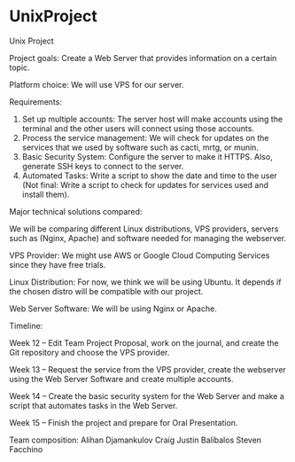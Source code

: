 # UnixProject
 Unix Project

Project goals:
Create a Web Server that provides information on a certain topic.

Platform choice:
We will use VPS for our server.

Requirements:
1) Set up multiple accounts: The server host will make accounts using the terminal and the 
other users will connect using those accounts.
2) Process the service management: We will check for updates on the services that we 
used by software such as cacti, mrtg, or munin.
3) Basic Security System: Configure the server to make it HTTPS. Also, generate SSH keys to 
connect to the server.
4) Automated Tasks: Write a script to show the date and time to the user (Not final: Write 
a script to check for updates for services used and install them).

Major technical solutions compared:

We will be comparing different Linux distributions, VPS providers, servers such as (Nginx, 
Apache) and software needed for managing the webserver.

VPS Provider: We might use AWS or Google Cloud Computing Services since they have free 
trials.

Linux Distribution: For now, we think we will be using Ubuntu. It depends if the chosen distro 
will be compatible with our project.

Web Server Software: We will be using Nginx or Apache.

Timeline:

Week 12 – Edit Team Project Proposal, work on the journal, and create the Git repository and 
choose the VPS provider.

Week 13 – Request the service from the VPS provider, create the webserver using the Web 
Server Software and create multiple accounts.

Week 14 – Create the basic security system for the Web Server and make a script that 
automates tasks in the Web Server.

Week 15 – Finish the project and prepare for Oral Presentation.

Team composition:
Alihan Djamankulov
Craig Justin Balibalos
Steven Facchino
